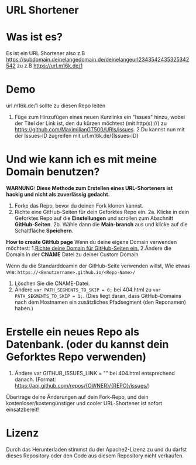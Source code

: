 # URL Shortener
# Was ist es?
Es ist ein URL Shortener also z.B https://subdomain.deinelangedomain.de/deinelangeurl2343542435325342542 zu z.B https://url.m16k.de/1


# Demo
url.m16k.de/1 sollte zu diesen Repo leiten

1. Füge zum Hinzufügen eines neuen Kurzlinks ein "Issues" hinzu, wobei der Titel der Link ist, den du kürzen möchtest (mit http(s)://) zu https://github.com/MaximilianGT500/URls/issues.
2.Du kannst nun mit der Issues-ID zugreifen mit url.m16k.de/{Issues-ID}


# Und wie kann ich es mit meine Domain benutzen?
**WARNUNG: Diese Methode zum Erstellen eines URL-Shorteners ist hackig und nicht als zuverlässig gedacht.**

1. Forke das Repo, bevor du deinen Fork klonen kannst.
2. Richte eine GitHub-Seiten für dein Geforktes Repo ein.
 2a. Klicke in dein Geforktes Repo auf die **Einstellungen** und scrollen zum Abschnitt **GitHub-Seiten**.
 2b. Wähle dann die **Main-branch** aus und klicke auf die Schaltfläche **Speichern**.
 
**How to create GitHub page**
Wenn du deine eigene Domain verwenden möchtest:
 1.[Richte deine Domain für GitHub-Seiten ein.](https://docs.github.com/en/free-pro-team@latest/github/working-with-github-pages/managing-a-custom-domain-for-your-github-pages-site#configuring-an-apex-domain)
 2.Ändere die Domain in der **CNAME** Datei zu deiner Custom Domain
 
Wenn du die Standarddoamin der GitHub-Seite verwenden willst, Wie etwas wie: `https://<Benutzername>.github.io/<Repo-Name>/`
 1. Löschen Sie die CNAME-Datei.
 2. Ändere `var PATH_SEGMENTS_TO_SKIP = 0;` bei 404.html zu `var PATH_SEGMENTS_TO_SKIP = 1;`.
   (Dies liegt daran, dass GitHub-Domains nach dem Hostnamen ein zusätzliches Pfadsegment (den Reponamen) haben.)

# Erstelle ein neues Repo als Datenbank. (oder du kannst dein Geforktes Repo verwenden)
 1. Ändere var GITHUB_ISSUES_LINK = "<Ihr-Github-Ausgabe-Link>"  bei 404.html entsprechend danach.
   (Format: https://api.github.com/repos/{OWNER}/{REPO}/issues/)
  
Übertrage deine Änderungen auf dein Fork-Repo, und dein kostenloser/kostengünstiger und cooler URL-Shortener ist sofort einsatzbereit!

# Lizenz
 Durch das Herunterladen stimmst du der Apache2-Lizenz zu und du darfst dieses Repository oder den Code aus diesem Repository nicht verkaufen.
